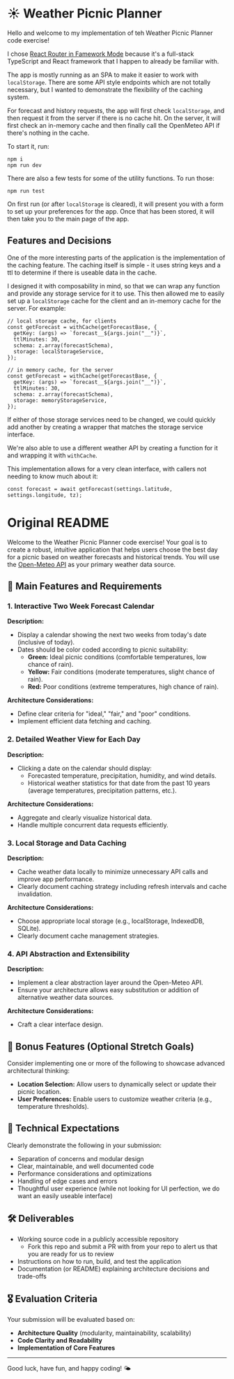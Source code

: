 # ☀️ Weather Picnic Planner

Hello and welcome to my implementation of teh Weather Picnic Planner code exercise!

I chose [React Router in Famework Mode](https://reactrouter.com/start/framework/installation) because it's
a full-stack TypeScript and React framework that I happen to already be familiar with.

The app is mostly running as an SPA to make it easier to work with `localStorage`.
There are some API style endpoints which are not totally necessary, but I wanted to demonstrate the flexibility of the caching system.

For forecast and history requests, the app will first check `localStorage`, and then request it from the server if there is no cache hit.
On the server, it will first check an in-memory cache and then finally call the OpenMeteo API if there's nothing in the cache.

To start it, run:

```
npm i
npm run dev
```

There are also a few tests for some of the utility functions. To run those:

```
npm run test
```

On first run (or after `localStorage` is cleared), it will present you with a form to
set up your preferences for the app. Once that has been stored, it will then take you to
the main page of the app.

## Features and Decisions

One of the more interesting parts of the application is the implementation of the caching feature.
The caching itself is simple - it uses string keys and a ttl to determine if there is useable data in the cache.

I designed it with composability in mind, so that we can wrap any function and provide any storage service
for it to use. This then allowed me to easily set up a `localStorage` cache for the client and
an in-memory cache for the server. For example:

```
// local storage cache, for clients
const getForecast = withCache(getForecastBase, {
  getKey: (args) => `forecast__${args.join("__")}`,
  ttlMinutes: 30,
  schema: z.array(forecastSchema),
  storage: localStorageService,
});

// in memory cache, for the server
const getForecast = withCache(getForecastBase, {
  getKey: (args) => `forecast__${args.join("__")}`,
  ttlMinutes: 30,
  schema: z.array(forecastSchema),
  storage: memoryStorageService,
});
```

If either of those storage services need to be changed, we could quickly add another by
creating a wrapper that matches the storage service interface.

We're also able to use a different weather API by creating a function for it and wrapping it with `withCache`.

This implementation allows for a very clean interface, with callers not needing to know much about it:

```
const forecast = await getForecast(settings.latitude, settings.longitude, tz);
```

# Original README

Welcome to the Weather Picnic Planner code exercise! Your goal is to create a robust, intuitive application that helps users choose the best day for a picnic based on weather forecasts and historical trends. You will use the [Open-Meteo API](https://open-meteo.com/) as your primary weather data source.

## 🎯 Main Features and Requirements

### 1. Interactive Two Week Forecast Calendar

**Description:**

- Display a calendar showing the next two weeks from today's date (inclusive of today).
- Dates should be color coded according to picnic suitability:
  - **Green:** Ideal picnic conditions (comfortable temperatures, low chance of rain).
  - **Yellow:** Fair conditions (moderate temperatures, slight chance of rain).
  - **Red:** Poor conditions (extreme temperatures, high chance of rain).

**Architecture Considerations:**

- Define clear criteria for "ideal," "fair," and "poor" conditions.
- Implement efficient data fetching and caching.

### 2. Detailed Weather View for Each Day

**Description:**

- Clicking a date on the calendar should display:
  - Forecasted temperature, precipitation, humidity, and wind details.
  - Historical weather statistics for that date from the past 10 years (average temperatures, precipitation patterns, etc.).

**Architecture Considerations:**

- Aggregate and clearly visualize historical data.
- Handle multiple concurrent data requests efficiently.

### 3. Local Storage and Data Caching

**Description:**

- Cache weather data locally to minimize unnecessary API calls and improve app performance.
- Clearly document caching strategy including refresh intervals and cache invalidation.

**Architecture Considerations:**

- Choose appropriate local storage (e.g., localStorage, IndexedDB, SQLite).
- Clearly document cache management strategies.

### 4. API Abstraction and Extensibility

**Description:**

- Implement a clear abstraction layer around the Open-Meteo API.
- Ensure your architecture allows easy substitution or addition of alternative weather data sources.

**Architecture Considerations:**

- Craft a clear interface design.

## 📌 Bonus Features (Optional Stretch Goals)

Consider implementing one or more of the following to showcase advanced architectural thinking:

- **Location Selection:** Allow users to dynamically select or update their picnic location.
- **User Preferences:** Enable users to customize weather criteria (e.g., temperature thresholds).

## 🔨 Technical Expectations

Clearly demonstrate the following in your submission:

- Separation of concerns and modular design
- Clear, maintainable, and well documented code
- Performance considerations and optimizations
- Handling of edge cases and errors
- Thoughtful user experience (while not looking for UI perfection, we do want an easily useable interface)

## 🛠 Deliverables

- Working source code in a publicly accessible repository
  - Fork this repo and submit a PR with from your repo to alert us that you are ready for us to review
- Instructions on how to run, build, and test the application
- Documentation (or README) explaining architecture decisions and trade-offs

## 🎖 Evaluation Criteria

Your submission will be evaluated based on:

- **Architecture Quality** (modularity, maintainability, scalability)
- **Code Clarity and Readability**
- **Implementation of Core Features**

---

Good luck, have fun, and happy coding! 🌤
